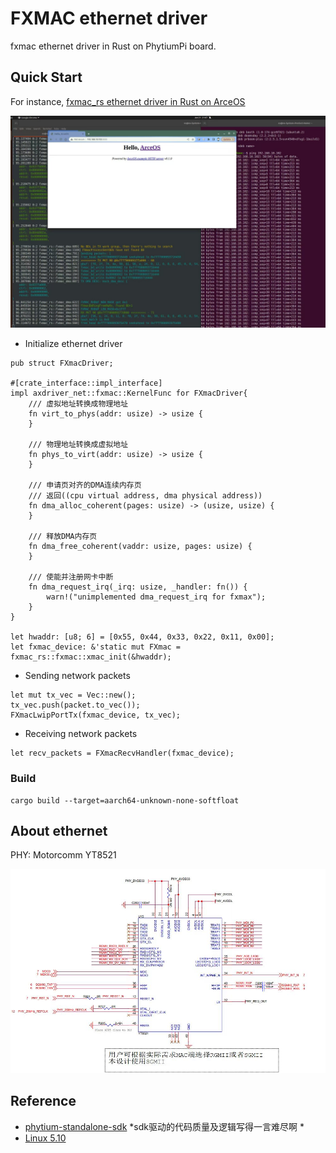 # FXMAC ethernet driver
fxmac ethernet driver in Rust on PhytiumPi board.

## Quick Start
For instance, [fxmac_rs ethernet driver in Rust on ArceOS]([https://github.com/elliott10/arceos/blob/net-e1000/crates/driver_net/src/e1000.rs](https://github.com/arceos-org/arceos/blob/7e52baa8bed7a9dbfc59acfb9e07d3f71551d651/modules/axdriver/src/drivers.rs#L133))

![fxmac_rs on arceos](doc/PhytiumPi-ethernet-arceos.jpg)

* Initialize ethernet driver
```
pub struct FXmacDriver;

#[crate_interface::impl_interface]
impl axdriver_net::fxmac::KernelFunc for FXmacDriver{
	/// 虚拟地址转换成物理地址
	fn virt_to_phys(addr: usize) -> usize {
	}

	/// 物理地址转换成虚拟地址
	fn phys_to_virt(addr: usize) -> usize {
	}

	/// 申请页对齐的DMA连续内存页
	/// 返回((cpu virtual address, dma physical address))
	fn dma_alloc_coherent(pages: usize) -> (usize, usize) {
	}

	/// 释放DMA内存页
	fn dma_free_coherent(vaddr: usize, pages: usize) {
	}

	/// 使能并注册网卡中断
	fn dma_request_irq(_irq: usize, _handler: fn()) {
		warn!("unimplemented dma_request_irq for fxmax");
	}
}

let hwaddr: [u8; 6] = [0x55, 0x44, 0x33, 0x22, 0x11, 0x00];
let fxmac_device: &'static mut FXmac = fxmac_rs::fxmac::xmac_init(&hwaddr);
```

* Sending network packets
```
let mut tx_vec = Vec::new();
tx_vec.push(packet.to_vec());
FXmacLwipPortTx(fxmac_device, tx_vec);
```

* Receiving network packets
```
let recv_packets = FXmacRecvHandler(fxmac_device);

```

### Build

```
cargo build --target=aarch64-unknown-none-softfloat
```

## About ethernet
PHY: Motorcomm YT8521

![yt8521](doc/phtpi-eth.jpg)

## Reference
* [phytium-standalone-sdk](https://gitee.com/phytium_embedded/phytium-standalone-sdk/tree/master) *sdk驱动的代码质量及逻辑写得一言难尽啊 *
* [Linux 5.10](https://gitee.com/phytium_embedded/phytium-linux-kernel/blob/linux-5.10/drivers/net/ethernet/cadence/macb_main.c)
